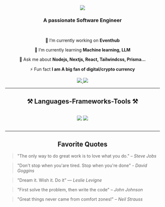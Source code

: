 <!--
**johnchafi/johnchafi** is a ✨ _special_ ✨ repository because its `README.md` (this file) appears on your GitHub profile.

Here are some ideas to get you started:

- 🔭 I’m currently working on ...
- 🌱 I’m currently learning ...
- 👯 I’m looking to collaborate on ...
- 🤔 I’m looking for help with ...
- 💬 Ask me about ...
- 📫 How to reach me: ...
- 😄 Pronouns: ...
- ⚡ Fun fact: ...
-->


<h1 align="center">
    <img src="https://readme-typing-svg.herokuapp.com/?font=Righteous&size=35&center=true&vCenter=true&width=500&height=70&duration=4000&lines=Hi+There!+👋;+I'm+Jean+de+Dieu+Uwimana!+;+A+Full+Stack+Developer!+;" />
</h1>

<h3 align="center">A passionate Software Engineer </h3>

<br/>

<div align="center">
 
 🔭 I’m currently working on **Eventhub**
 
 🌱 I’m currently learning **Machine learning, LLM**

💬 Ask me about **Nodejs, Nextjs, React, Tailwindcss, Prisma...**

⚡ Fun fact **I am A big fan of digital/crypto currency**

 </div>
 
<div align="center"> 
   
  <a href="mailto:johnchafi@gmail.com">
    <img src="https://img.shields.io/badge/Gmail-333333?style=for-the-badge&logo=gmail&logoColor=red" />
  </a>
  <a href="https://jeandedieu.netlify.app" target="_blank">
     <img src="https://img.shields.io/badge/Portfolio-FF5722?style=for-the-badge&logo=todoist&logoColor=white" target="_blank" /> <!-- sqlite, safari, google-chrome are other good icon options -->
  </a>
</div>

 <hr/>
 
<h2 align="center">⚒️ Languages-Frameworks-Tools ⚒️</h2>
<br/>
<div align="center">
    <img src="https://skillicons.dev/icons?i=typescript,javascript,nextjs,react,bootstrap,mui,tailwind,redux,flutter" />
    <img src="https://skillicons.dev/icons?i=nodejs,python,spring,cpp,express,supabase,mongodb,c,java,mysql,prisma" /><br>
</div>

<br/>
<hr/>
<h2 align="center">Favorite Quotes</h2>
    
> "The only way to do great work is to love what you do." – *Steve Jobs*

> "Don't stop when you'are tired. Stop when you're done" - *David Goggins*

> "Dream it. Wish it. Do it” — *Leslie Levigne*

> "First solve the problem, then write the code" – *John Johnson*

> "Great things never came from comfort zones!" – *Neil Strauss*

<br/><br/>


